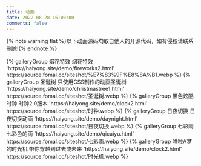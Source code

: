```yaml
---
title: 动画
date: 2022-08-28 16:00:00
comments: false
---
```

{% note warning flat %}以下动画源码均取自他人的开源代码，如有侵权请联系删除!{% endnote %}
<div class="gallery-group-main">
{% galleryGroup 烟花特效 烟花特效 'https://haiyong.site/demo/fireworks2.html' https://source.fomal.cc/siteshot/%E7%83%9F%E8%8A%B1.webp %}
{% galleryGroup 圣诞树 只使用CSS制作的动画圣诞树 'https://haiyong.site/demo/christmastree1.html' https://source.fomal.cc/siteshot/圣诞树.webp %}
{% galleryGroup 黑色炫酷时钟 时钟2.0版本 'https://haiyong.site/demo/clock2.html' https://source.fomal.cc/siteshot/时钟.webp %}
{% galleryGroup 日夜切换 日夜切换动画 'https://haiyong.site/demo/daynight.html' https://source.fomal.cc/siteshot/日夜切换.webp %}
{% galleryGroup 七彩雨 七彩色的雨 'https://haiyong.site/demo/qicaiyu.html' https://source.fomal.cc/siteshot/七彩雨.webp %}
{% galleryGroup 哆啦A梦的时光机 带你穿越到过去或未来 'https://haiyong.site/demo/clock2.html' https://source.fomal.cc/siteshot/时光机.webp %}
</div>

